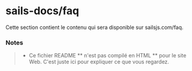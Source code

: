 # sails-docs/faq

Cette section contient le contenu qui sera disponible sur sailsjs.com/faq.

### Notes
> - Ce fichier README ** n'est pas compilé en HTML ** pour le site Web. C'est juste ici pour expliquer ce que vous regardez.
